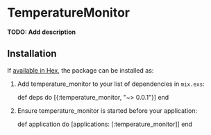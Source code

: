 # TemperatureMonitor

**TODO: Add description**

## Installation

If [available in Hex](https://hex.pm/docs/publish), the package can be installed as:

  1. Add temperature_monitor to your list of dependencies in `mix.exs`:

        def deps do
          [{:temperature_monitor, "~> 0.0.1"}]
        end

  2. Ensure temperature_monitor is started before your application:

        def application do
          [applications: [:temperature_monitor]]
        end

